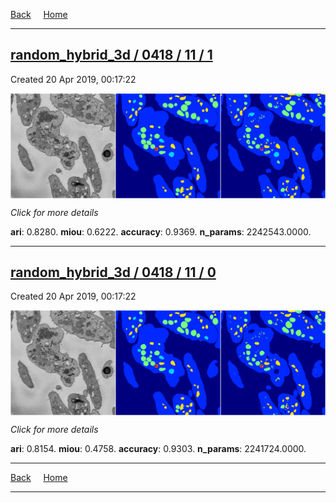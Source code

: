 
[Back](..)&nbsp;&nbsp;&nbsp;&nbsp;&nbsp;[Home](https://leapmanlab.github.io/snapshots)

---

<div class="summary"><a href="1"><h2>random_hybrid_3d / 0418 / 11 / 1</h2></a><p>Created 20 Apr 2019, 00:17:22
</p><a href="1"><img src="1/media/summary.png" align="center"></a><p>
<i>Click for more details</i>
</p></div>

**ari**: 0.8280. **miou**: 0.6222. **accuracy**: 0.9369. **n_params**: 2242543.0000. 

---

<div class="summary"><a href="0"><h2>random_hybrid_3d / 0418 / 11 / 0</h2></a><p>Created 20 Apr 2019, 00:17:22
</p><a href="0"><img src="0/media/summary.png" align="center"></a><p>
<i>Click for more details</i>
</p></div>

**ari**: 0.8154. **miou**: 0.4758. **accuracy**: 0.9303. **n_params**: 2241724.0000. 

---

[Back](..)&nbsp;&nbsp;&nbsp;&nbsp;&nbsp;[Home](https://leapmanlab.github.io/snapshots)

---
